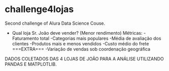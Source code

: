 # challenge4lojas
Second challenge of Alura Data Science Couse.
- Qual loja Sr. João deve vender? (Menor rendimento)
Métricas:
-Faturamento total
-Categorias mais populares
-Média de avaliação dos clientes
-Produtos mais e menos vendidos
-Custo médio do frete
===EXTRA===
-Variação de vendas sob coordenação geográfica

DADOS COLETADOS DAS 4 LOJAS DE JOÃO PARA A ANÁLISE UTILIZANDO PANDAS E MATPLOTLIB.
